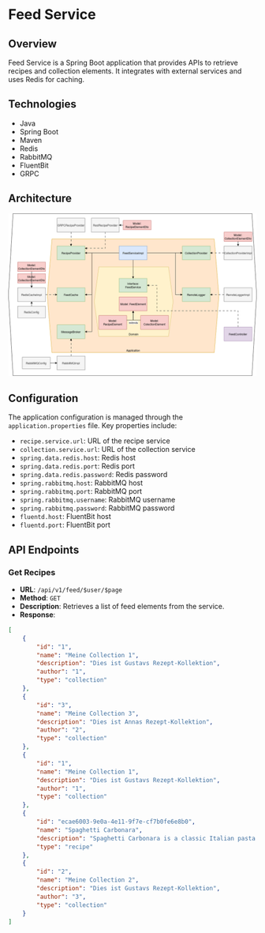 # Feed Service

## Overview
Feed Service is a Spring Boot application that provides APIs to retrieve recipes and collection elements. It integrates with external services and uses Redis for caching.

## Technologies
- Java
- Spring Boot
- Maven
- Redis
- RabbitMQ
- FluentBit
- GRPC

## Architecture
![Software Architecture in Hexagonal Pattern](./media/Feed_Service_Architektur.drawio.png)

## Configuration
The application configuration is managed through the `application.properties` file. Key properties include:
- `recipe.service.url`: URL of the recipe service
- `collection.service.url`: URL of the collection service
- `spring.data.redis.host`: Redis host
- `spring.data.redis.port`: Redis port
- `spring.data.redis.password`: Redis password
- `spring.rabbitmq.host`: RabbitMQ host
- `spring.rabbitmq.port`: RabbitMQ port
- `spring.rabbitmq.username`: RabbitMQ username
- `spring.rabbitmq.password`: RabbitMQ password
- `fluentd.host`: FluentBit host
- `fluentd.port`: FluentBit port

## API Endpoints

### Get Recipes
- **URL**: `/api/v1/feed/$user/$page`
- **Method**: `GET`
- **Description**: Retrieves a list of feed elements from the service.
- **Response**:
```json
[
	{
		"id": "1",
		"name": "Meine Collection 1",
		"description": "Dies ist Gustavs Rezept-Kollektion",
		"author": "1",
		"type": "collection"
	},
	{
		"id": "3",
		"name": "Meine Collection 3",
		"description": "Dies ist Annas Rezept-Kollektion",
		"author": "2",
		"type": "collection"
	},
	{
		"id": "1",
		"name": "Meine Collection 1",
		"description": "Dies ist Gustavs Rezept-Kollektion",
		"author": "1",
		"type": "collection"
	},
	{
		"id": "ecae6003-9e0a-4e11-9f7e-cf7b0fe6e8b0",
		"name": "Spaghetti Carbonara",
		"description": "Spaghetti Carbonara is a classic Italian pasta dish that is quick and easy to make. The creamy sauce is made with pancetta, eggs, and Parmesan cheese. This recipe uses spaghetti, but you can use any pasta you like.",
		"type": "recipe"
	},
	{
		"id": "2",
		"name": "Meine Collection 2",
		"description": "Dies ist Gustavs Rezept-Kollektion",
		"author": "3",
		"type": "collection"
    }
]
```
